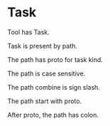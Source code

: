 # Task

Tool has Task.

Task is present by path.

The path has proto for task kind.

The path is case sensitive.

The path combine is sign slash.

The path start with proto.

After proto, the path has colon.
